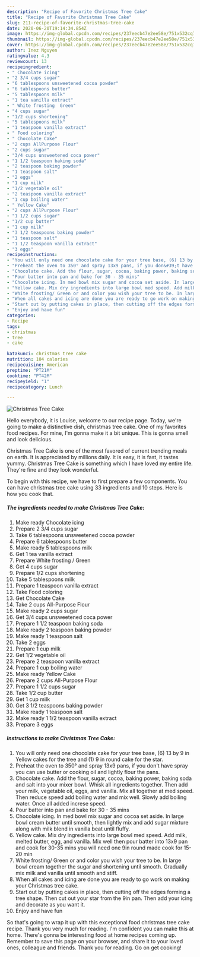 ```yaml
---
description: "Recipe of Favorite Christmas Tree Cake"
title: "Recipe of Favorite Christmas Tree Cake"
slug: 211-recipe-of-favorite-christmas-tree-cake
date: 2020-06-20T19:14:34.854Z
image: https://img-global.cpcdn.com/recipes/237eecb47e2ee58e/751x532cq70/christmas-tree-cake-recipe-main-photo.jpg
thumbnail: https://img-global.cpcdn.com/recipes/237eecb47e2ee58e/751x532cq70/christmas-tree-cake-recipe-main-photo.jpg
cover: https://img-global.cpcdn.com/recipes/237eecb47e2ee58e/751x532cq70/christmas-tree-cake-recipe-main-photo.jpg
author: Inez Nguyen
ratingvalue: 4.3
reviewcount: 13
recipeingredient:
- " Chocolate icing"
- "2 3/4 cups sugar"
- "6 tablespoons unsweetened cocoa powder"
- "6 tablespoons butter"
- "5 tablespoons milk"
- "1 tea vanilla extract"
- " White frosting  Green"
- "4 cups sugar"
- "1/2 cups shortening"
- "5 tablespoons milk"
- "1 teaspoon vanilla extract"
- " Food coloring"
- " Chocolate Cake"
- "2 cups AllPurpose Flour"
- "2 cups sugar"
- "3/4 cups unsweetened coca power"
- "1 1/2 teaspoon baking soda"
- "2 teaspoon baking powder"
- "1 teaspoon salt"
- "2 eggs"
- "1 cup milk"
- "1/2 vegetable oil"
- "2 teaspoon vanilla extract"
- "1 cup boiling water"
- " Yellow Cake"
- "2 cups AllPurpose Flour"
- "1 1/2 cups sugar"
- "1/2 cup butter"
- "1 cup milk"
- "3 1/2 teaspoons baking powder"
- "1 teaspoon salt"
- "1 1/2 teaspoon vanilla extract"
- "3 eggs"
recipeinstructions:
- "You will only need one chocolate cake for your tree base, (6) 13 by 9 in Yellow cakes for the tree and (1) 9 in round cake for the star."
- "Preheat the oven to 350° and spray 13x9 pans, if you don&#39;t have spray you can use butter or cooking oil and lightly flour the pans."
- "Chocolate cake. Add the flour, sugar, cocoa, baking power, baking soda and salt into your mixer bowl. Whisk all ingredients together. Then add your milk, vegetable oil, eggs, and vanilla. Mix all together at med speed. Then reduce speed add boiling water and mix well. Slowly add boiling water. Once all added increse speed."
- "Pour batter into pan and bake for 30 - 35 mins"
- "Chocolate icing. In med bowl mix sugar and cocoa set aside. In large bowl cream butter until smooth, then lightly mix and add sugar mixture along with milk blend in vanilla beat until fluffy."
- "Yellow cake. Mix dry ingredients into large bowl med speed. Add milk, melted butter, egg, and vanilla. Mix well then pour batter into 13x9 pan and cook for 30-35 mins you will need one 9in round made cook for 15-20 min"
- "White frosting/ Green or and color you wish your tree to be. In large bowl cream together the sugar and shortening until smooth. Gradually mix milk and vanilla until smooth and stiff."
- "When all cakes and icing are done you are ready to go work on making your Christmas tree cake."
- "Start out by putting cakes in place, then cutting off the edges forming a tree shape. Then cut out your star from the 9in pan. Then add your icing and decorate as you want it."
- "Enjoy and have fun"
categories:
- Recipe
tags:
- christmas
- tree
- cake

katakunci: christmas tree cake 
nutrition: 104 calories
recipecuisine: American
preptime: "PT21M"
cooktime: "PT42M"
recipeyield: "1"
recipecategory: Lunch

---
```



![Christmas Tree Cake](https://img-global.cpcdn.com/recipes/237eecb47e2ee58e/751x532cq70/christmas-tree-cake-recipe-main-photo.jpg)

Hello everybody, it is Louise, welcome to our recipe page. Today, we're going to make a distinctive dish, christmas tree cake. One of my favorites food recipes. For mine, I'm gonna make it a bit unique. This is gonna smell and look delicious.



Christmas Tree Cake is one of the most favored of current trending meals on earth. It is appreciated by millions daily. It is easy, it is fast, it tastes yummy. Christmas Tree Cake is something which I have loved my entire life. They're fine and they look wonderful.


To begin with this recipe, we have to first prepare a few components. You can have christmas tree cake using 33 ingredients and 10 steps. Here is how you cook that.

<!--inarticleads1-->

##### The ingredients needed to make Christmas Tree Cake:

1. Make ready  Chocolate icing
1. Prepare 2 3/4 cups sugar
1. Take 6 tablespoons unsweetened cocoa powder
1. Prepare 6 tablespoons butter
1. Make ready 5 tablespoons milk
1. Get 1 tea vanilla extract
1. Prepare  White frosting / Green
1. Get 4 cups sugar
1. Prepare 1/2 cups shortening
1. Take 5 tablespoons milk
1. Prepare 1 teaspoon vanilla extract
1. Take  Food coloring
1. Get  Chocolate Cake
1. Take 2 cups All-Purpose Flour
1. Make ready 2 cups sugar
1. Get 3/4 cups unsweetened coca power
1. Prepare 1 1/2 teaspoon baking soda
1. Make ready 2 teaspoon baking powder
1. Make ready 1 teaspoon salt
1. Take 2 eggs
1. Prepare 1 cup milk
1. Get 1/2 vegetable oil
1. Prepare 2 teaspoon vanilla extract
1. Prepare 1 cup boiling water
1. Make ready  Yellow Cake
1. Prepare 2 cups All-Purpose Flour
1. Prepare 1 1/2 cups sugar
1. Take 1/2 cup butter
1. Get 1 cup milk
1. Get 3 1/2 teaspoons baking powder
1. Make ready 1 teaspoon salt
1. Make ready 1 1/2 teaspoon vanilla extract
1. Prepare 3 eggs




<!--inarticleads2-->

##### Instructions to make Christmas Tree Cake:

1. You will only need one chocolate cake for your tree base, (6) 13 by 9 in Yellow cakes for the tree and (1) 9 in round cake for the star.
1. Preheat the oven to 350° and spray 13x9 pans, if you don&#39;t have spray you can use butter or cooking oil and lightly flour the pans.
1. Chocolate cake. Add the flour, sugar, cocoa, baking power, baking soda and salt into your mixer bowl. Whisk all ingredients together. Then add your milk, vegetable oil, eggs, and vanilla. Mix all together at med speed. Then reduce speed add boiling water and mix well. Slowly add boiling water. Once all added increse speed.
1. Pour batter into pan and bake for 30 - 35 mins
1. Chocolate icing. In med bowl mix sugar and cocoa set aside. In large bowl cream butter until smooth, then lightly mix and add sugar mixture along with milk blend in vanilla beat until fluffy.
1. Yellow cake. Mix dry ingredients into large bowl med speed. Add milk, melted butter, egg, and vanilla. Mix well then pour batter into 13x9 pan and cook for 30-35 mins you will need one 9in round made cook for 15-20 min
1. White frosting/ Green or and color you wish your tree to be. In large bowl cream together the sugar and shortening until smooth. Gradually mix milk and vanilla until smooth and stiff.
1. When all cakes and icing are done you are ready to go work on making your Christmas tree cake.
1. Start out by putting cakes in place, then cutting off the edges forming a tree shape. Then cut out your star from the 9in pan. Then add your icing and decorate as you want it.
1. Enjoy and have fun




So that's going to wrap it up with this exceptional food christmas tree cake recipe. Thank you very much for reading. I'm confident you can make this at home. There's gonna be interesting food at home recipes coming up. Remember to save this page on your browser, and share it to your loved ones, colleague and friends. Thank you for reading. Go on get cooking!
